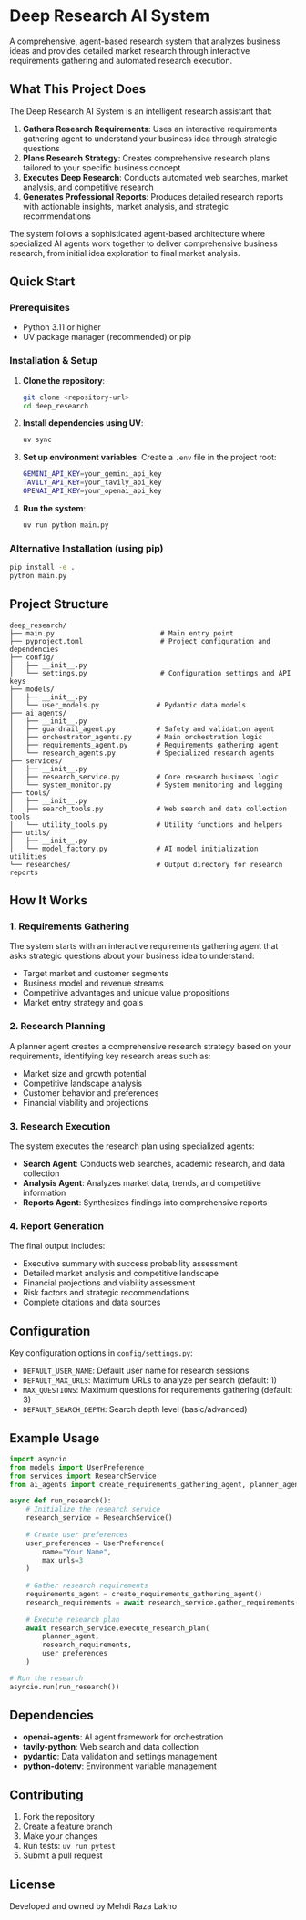 # Deep Research AI System

A comprehensive, agent-based research system that analyzes business ideas and provides detailed market research through interactive requirements gathering and automated research execution.

## What This Project Does

The Deep Research AI System is an intelligent research assistant that:

1. **Gathers Research Requirements**: Uses an interactive requirements gathering agent to understand your business idea through strategic questions
2. **Plans Research Strategy**: Creates comprehensive research plans tailored to your specific business concept
3. **Executes Deep Research**: Conducts automated web searches, market analysis, and competitive research
4. **Generates Professional Reports**: Produces detailed research reports with actionable insights, market analysis, and strategic recommendations

The system follows a sophisticated agent-based architecture where specialized AI agents work together to deliver comprehensive business research, from initial idea exploration to final market analysis.

## Quick Start

### Prerequisites
- Python 3.11 or higher
- UV package manager (recommended) or pip

### Installation & Setup

1. **Clone the repository**:
   ```bash
   git clone <repository-url>
   cd deep_research
   ```

2. **Install dependencies using UV**:
   ```bash
   uv sync
   ```

3. **Set up environment variables**:
   Create a `.env` file in the project root:
   ```bash
   GEMINI_API_KEY=your_gemini_api_key
   TAVILY_API_KEY=your_tavily_api_key
   OPENAI_API_KEY=your_openai_api_key
   ```

4. **Run the system**:
   ```bash
   uv run python main.py
   ```

### Alternative Installation (using pip)
```bash
pip install -e .
python main.py
```

## Project Structure

```
deep_research/
├── main.py                          # Main entry point
├── pyproject.toml                   # Project configuration and dependencies
├── config/
│   ├── __init__.py
│   └── settings.py                  # Configuration settings and API keys
├── models/
│   ├── __init__.py
│   └── user_models.py              # Pydantic data models
├── ai_agents/
│   ├── __init__.py
│   ├── guardrail_agent.py          # Safety and validation agent
│   ├── orchestrator_agents.py      # Main orchestration logic
│   ├── requirements_agent.py       # Requirements gathering agent
│   └── research_agents.py          # Specialized research agents
├── services/
│   ├── __init__.py
│   ├── research_service.py         # Core research business logic
│   └── system_monitor.py           # System monitoring and logging
├── tools/
│   ├── __init__.py
│   ├── search_tools.py             # Web search and data collection tools
│   └── utility_tools.py            # Utility functions and helpers
├── utils/
│   ├── __init__.py
│   └── model_factory.py            # AI model initialization utilities
└── researches/                     # Output directory for research reports
```

## How It Works

### 1. Requirements Gathering
The system starts with an interactive requirements gathering agent that asks strategic questions about your business idea to understand:
- Target market and customer segments
- Business model and revenue streams
- Competitive advantages and unique value propositions
- Market entry strategy and goals

### 2. Research Planning
A planner agent creates a comprehensive research strategy based on your requirements, identifying key research areas such as:
- Market size and growth potential
- Competitive landscape analysis
- Customer behavior and preferences
- Financial viability and projections

### 3. Research Execution
The system executes the research plan using specialized agents:
- **Search Agent**: Conducts web searches, academic research, and data collection
- **Analysis Agent**: Analyzes market data, trends, and competitive information
- **Reports Agent**: Synthesizes findings into comprehensive reports

### 4. Report Generation
The final output includes:
- Executive summary with success probability assessment
- Detailed market analysis and competitive landscape
- Financial projections and viability assessment
- Risk factors and strategic recommendations
- Complete citations and data sources

## Configuration

Key configuration options in `config/settings.py`:
- `DEFAULT_USER_NAME`: Default user name for research sessions
- `DEFAULT_MAX_URLS`: Maximum URLs to analyze per search (default: 1)
- `MAX_QUESTIONS`: Maximum questions for requirements gathering (default: 3)
- `DEFAULT_SEARCH_DEPTH`: Search depth level (basic/advanced)

## Example Usage

```python
import asyncio
from models import UserPreference
from services import ResearchService
from ai_agents import create_requirements_gathering_agent, planner_agent

async def run_research():
    # Initialize the research service
    research_service = ResearchService()
    
    # Create user preferences
    user_preferences = UserPreference(
        name="Your Name",
        max_urls=3
    )
    
    # Gather research requirements
    requirements_agent = create_requirements_gathering_agent()
    research_requirements = await research_service.gather_requirements(requirements_agent)
    
    # Execute research plan
    await research_service.execute_research_plan(
        planner_agent, 
        research_requirements, 
        user_preferences
    )

# Run the research
asyncio.run(run_research())
```

## Dependencies

- **openai-agents**: AI agent framework for orchestration
- **tavily-python**: Web search and data collection
- **pydantic**: Data validation and settings management
- **python-dotenv**: Environment variable management

## Contributing

1. Fork the repository
2. Create a feature branch
3. Make your changes
4. Run tests: `uv run pytest`
5. Submit a pull request

## License

Developed and owned by Mehdi Raza Lakho
